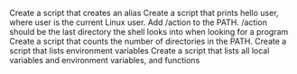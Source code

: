 Create a script that creates an alias
Create a script that prints hello user, where user is the current Linux user.
Add /action to the PATH. /action should be the last directory the shell looks into when looking for a program
Create a script that counts the number of directories in the PATH.
Create a script that lists environment variables
Create a script that lists all local variables and environment variables, and functions
